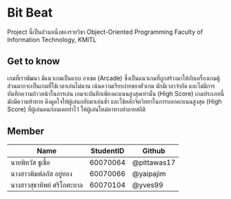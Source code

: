 # Bit Beat

Project นี้เป็นส่วนหนึ่งของรายวิชา Object-Oriented Programming
Faculty of Information Technology, KMITL

## Get to know

เกมที่เราพัฒนา มีแนวเกมเป็นแบบ อาเขต (Arcade) ซึ่งเป็นแนวเกมที่ถูกสร้างมาให้กับเครื่องเกมตู้ ส่วนมากจะเป็นเกมที่ใช้เวลาเล่นไม่นาน เน้นความเรียบง่ายของตัวเกม
มักมีเวลาจำกัด และไม่มีการบันทึกความก้าวหน้าในการเล่น เกมจะบันทึกเพียงคะแนนสูงสุดเท่านั้น (High Score) เกมประเภทนี้ มักมีความท้าทาย ดึงดูดใจให้ผู้เล่นกลับมาเล่นซ้ำ
และใช้หลักจิตวิทยาในการบอกคะแนนสูงสุด (High Score) ที่ผู้เล่นคนก่อนเคยทำไว้ ให้ผู้เล่นใหม่หาทางทำลายสถิติ

## Member

Name | StudentID | Github
------------ | ------------- | ------------- 
นายพิทวัส ชูเชื้อ | 60070064 | @pittawas17
นางสาวพิมพ์ลภัส อยู่ทอง | 60070066 | @yaipajim
นางสาวสุธาทิพย์ ศรีโกศะบาล | 60070104 | @yves99

